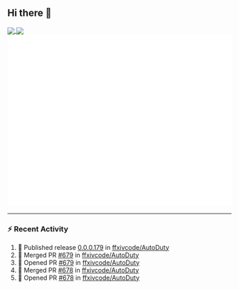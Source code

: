 ## Hi there 👋

<a href="https://github.com/anuraghazra/github-readme-stats">
  <img height=200 align="center" src="https://github-readme-stats.vercel.app/api?username=erdelf&theme=radical" />
</a>
<a href="https://github.com/anuraghazra/convoychat">
  <img height=200 align="center" src="https://streak-stats.demolab.com?user=erdelf&theme=radical&mode=weekly" />
</a>

<picture>
  <img src="/github-metrics.svg" alt="Metrics">
</picture>

---

### :zap: Recent Activity
<!--START_SECTION:activity-->
1. 🚀 Published release [0.0.0.179](https://github.com/ffxivcode/AutoDuty/releases/tag/0.0.0.179) in [ffxivcode/AutoDuty](https://github.com/ffxivcode/AutoDuty)
2. 🎉 Merged PR [#679](https://github.com/ffxivcode/AutoDuty/pull/679) in [ffxivcode/AutoDuty](https://github.com/ffxivcode/AutoDuty)
3. 💪 Opened PR [#679](https://github.com/ffxivcode/AutoDuty/pull/679) in [ffxivcode/AutoDuty](https://github.com/ffxivcode/AutoDuty)
4. 🎉 Merged PR [#678](https://github.com/ffxivcode/AutoDuty/pull/678) in [ffxivcode/AutoDuty](https://github.com/ffxivcode/AutoDuty)
5. 💪 Opened PR [#678](https://github.com/ffxivcode/AutoDuty/pull/678) in [ffxivcode/AutoDuty](https://github.com/ffxivcode/AutoDuty)
<!--END_SECTION:activity-->

<!--
**erdelf/erdelf** is a ✨ _special_ ✨ repository because its `README.md` (this file) appears on your GitHub profile.

Here are some ideas to get you started:

- 🔭 I’m currently working on ...
- 🌱 I’m currently learning ...
- 👯 I’m looking to collaborate on ...
- 🤔 I’m looking for help with ...
- 💬 Ask me about ...
- 📫 How to reach me: ...
- 😄 Pronouns: ...
- ⚡ Fun fact: ...
-->
